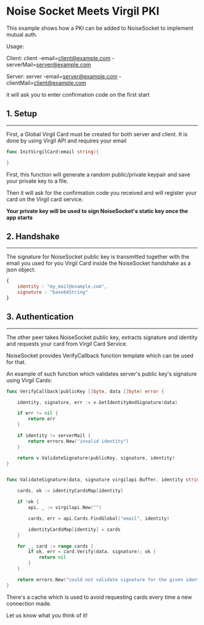 # Noise Socket Meets Virgil PKI

This example shows how a PKI can be added to NoiseSocket to implement mutual auth.

Usage:

Client:
    client -email=client@example.com -serverMail=server@example.com
    
Server:
    server -email=server@example.com -clientMail=client@example.com    

it will ask you to enter confirmation code on the first start

## 1. Setup
---------

First, a Global Virgil Card must be created for both server and client. It is done by using Virgil API and requires your email

```go
func InitVirgilCard(email string){

}
```

First, this function will generate a random public/private keypair and save your private key to a file.

Then it will ask for the confirmation code you received and will register your card on the Virgil card service.

**Your private key will be used to sign NoiseSocket's static key once the app starts**

## 2. Handshake
------------

The signature for NoiseSocket public key is transmitted together with the email you used for you Virgil Card inside the 
NoiseSocket handshake as a json object:

```js
{
    identity : "my_mail@example.com",
    signature : "base64String"
}
```

## 3. Authentication
-------------
The other peer takes NoiseSocket public key, extracts signature and identity and requests your card from Virgil Card Service.

NoiseSocket provides VerifyCallback function template which can be used for that.

An example of such function which validates server's public key's signature using Virgil Cards:

```go
func VerifyCallback(publicKey []byte, data []byte) error {

	identity, signature, err := v.GetIdentityAndSignature(data)

	if err != nil {
		return err
	}

	if identity != serverMail {
		return errors.New("invalid identity")
	}

	return v.ValidateSignature(publicKey, signature, identity)
}


func ValidateSignature(data, signature virgilapi.Buffer, identity string) (err error) {

	cards, ok := identityCardsMap[identity]

	if !ok {
		api, _ := virgilapi.New("")

		cards, err = api.Cards.FindGlobal("email", identity)

		identityCardsMap[identity] = cards
	}

	for _, card := range cards {
		if ok, err = card.Verify(data, signature); ok {
			return nil
		}
	}

	return errors.New("could not validate signature for the given identity")
}
```


There's a cache which is used to avoid requesting cards every time a new connection made.


Let us know what you think of it!

